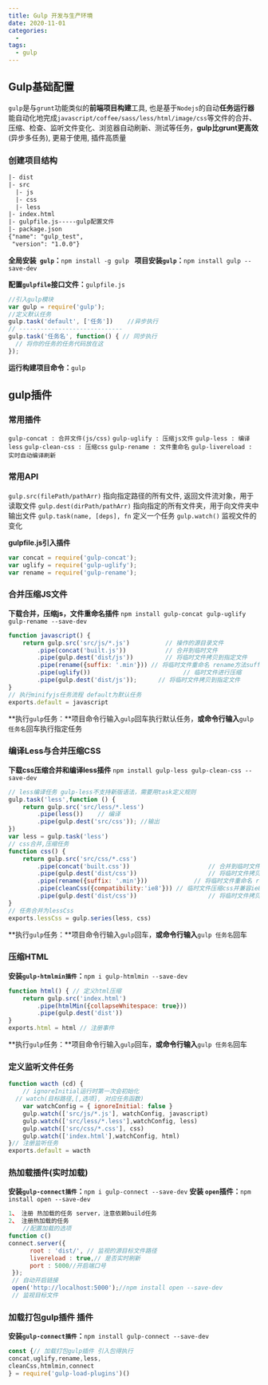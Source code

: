 ```yaml
---
title: Gulp 开发与生产环境
date: 2020-11-01
categories:
  - 
tags: 
  - gulp
---
```

## Gulp基础配置

`gulp`是与`grunt`功能类似的**前端项目构建**工具, 也是基于`Nodejs`的自动**任务运行器**
能自动化地完成` javascript/coffee/sass/less/html/image/css `等文件的合并、压缩、检查、监听文件变化、浏览器自动刷新、测试等任务，**gulp比grunt更高效**(异步多任务), 更易于使用, 插件高质量

### 创建项目结构

~~~html
|- dist
|- src
  |- js
  |- css
  |- less
|- index.html
|- gulpfile.js-----gulp配置文件
|- package.json
{"name": "gulp_test",
 "version": "1.0.0"} 
~~~

**全局安装` gulp`：**`npm install -g gulp `
**项目安装`gulp`：**`npm install gulp --save-dev`

**配置`gulpfile`接口文件：**`gulpfile.js`

~~~javascript
//引入gulp模块
var gulp = require('gulp');
//定义默认任务
gulp.task('default', ['任务'])	//异步执行
// -----------------------------
gulp.task('任务名', function() { // 同步执行
  // 将你的任务的任务代码放在这
});
~~~

**运行构建项目命令：**`gulp`

## gulp插件

### 常用插件

`gulp-concat : 合并文件(js/css)`
`gulp-uglify : 压缩js文件`
`gulp-less : 编译less`
`gulp-clean-css : 压缩css`
`gulp-rename : 文件重命名`
`gulp-livereload : 实时自动编译刷新`

### 常用API

`gulp.src(filePath/pathArr)` 指向指定路径的所有文件, 返回文件流对象，用于读取文件
`gulp.dest(dirPath/pathArr)` 指向指定的所有文件夹，用于向文件夹中输出文件
`gulp.task(name, [deps], fn` 定义一个任务
`gulp.watch()` 						监视文件的变化

**gulpfile.js引入插件**

~~~javascript
var concat = require('gulp-concat');
var uglify = require('gulp-uglify');
var rename = require('gulp-rename');
~~~

### 合并压缩JS文件

**下载合并，压缩js，文件重命名插件**
`npm install gulp-concat gulp-uglify gulp-rename --save-dev`

~~~javascript
function javascript() {
	return gulp.src('src/js/*.js') 			// 操作的源目录文件
        .pipe(concat('built.js')) 			// 合并到临时文件     
        .pipe(gulp.dest('dist/js')) 		// 将临时文件拷贝到指定文件
        .pipe(rename({suffix: '.min'})) // 将临时文件重命名 rename方法suffix配置是添加后缀名
        .pipe(uglify())    						 // 临时文件进行压缩
        .pipe(gulp.dest('dist/js'));	  // 将临时文件拷贝到指定文件
}
// 执行minifyjs任务流程 default为默认任务
exports.default = javascript
~~~

**执行`gulp`任务：**项目命令行输入`gulp`回车执行默认任务，**或命令行输入**`gulp 任务名`回车执行指定任务

[^注意]: 当链式操作时没有用retrun时是同步的，用了return是异步的。

### 编译Less与合并压缩CSS

**下载css压缩合并和编译less插件**
`npm install gulp-less gulp-clean-css --save-dev` 

~~~javascript
// less编译任务 gulp-less不支持新版语法，需要用task定义规则
gulp.task('less',function () {
	return gulp.src('src/less/*.less') 
		.pipe(less())	 // 编译
		.pipe(gulp.dest('src/css')); //输出
})
var less = gulp.task('less')
// css合并,压缩任务
function css() {
	return gulp.src('src/css/*.css') 
		.pipe(concat('built.css'))						// 合并到临时文件
		.pipe(gulp.dest('dist/css'))					// 将临时文件拷贝到指定文件
		.pipe(rename({suffix: '.min'}))				// 将临时文件重命名 rename方法suffix配置是添加后缀名
		.pipe(cleanCss({compatibility:'ie8'})) // 临时文件压缩css并兼容ie8
		.pipe(gulp.dest('dist/css'))					// 将临时文件拷贝到指定文件
}
// 任务合并为lessCss
exports.lessCss = gulp.series(less, css)
~~~

**执行`gulp`任务：**项目命令行输入`gulp`回车，**或命令行输入**`gulp 任务名`回车

### 压缩HTML

**安装`gulp-htmlmin插件`：**`npm i gulp-htmlmin --save-dev`

~~~javascript
function html() { // 定义html压缩
	return gulp.src('index.html')
		.pipe(htmlMin({collapseWhitespace: true}))
		.pipe(gulp.dest('dist'))
}
exports.html = html // 注册事件
~~~

**执行`gulp`任务：**项目命令行输入`gulp`回车，**或命令行输入**`gulp 任务名`回车

### 定义监听文件任务

~~~javascript
function wacth (cd) {
	// ignoreInitial运行时第一次会初始化
  // watch(目标路径,[,选项], 对应任务函数)
	var watchConfig = { ignoreInitial: false }
	gulp.watch(['src/js/*.js'], watchConfig, javascript)
	gulp.watch(['src/less/*.less'],watchConfig, less)
	gulp.watch(['src/css/*.css'], css)
	gulp.watch(['index.html'],watchConfig, html)
}// 注册监听任务
exports.default = wacth
~~~

### 热加载插件(实时加载)

**安装`gulp-connect插件`：**`npm i gulp-connect --save-dev`
**安装 `open`插件：**`npm install open --save-dev`

~~~javascript
1、 注册 热加载的任务 server，注意依赖build任务 
2、 注册热加载的任务
    //配置加载的选项
function c()
connect.server({
      root : 'dist/', // 监视的源目标文件路径
      livereload : true,// 是否实时刷新
      port : 5000//开启端口号
 });
 // 自动开启链接
 open('http://localhost:5000');//npm install open --save-dev
 // 监视目标文件
~~~

### 加载打包gulp插件 插件

**安装`gulp-connect插件`：**`npm install gulp-connect --save-dev`

~~~javascript
const {// 加载打包gulp插件 引入包得执行
concat,uglify,rename,less,	
cleanCss,htmlmin,connect
} = require('gulp-load-plugins')()
~~~

